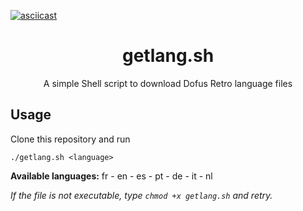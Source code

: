 [![asciicast](https://asciinema.org/a/7QXA3RMNPO9w6EhywedxUbDR4.svg)](https://asciinema.org/a/7QXA3RMNPO9w6EhywedxUbDR4)
<h1 align="center">getlang.sh</h1>
<p align="center">A simple Shell script to download Dofus Retro language files</p>

Usage
-----

Clone this repository and run

    ./getlang.sh <language>
**Available languages:** fr - en - es - pt - de - it - nl

*If the file is not executable, type `chmod +x getlang.sh` and retry.*
